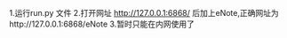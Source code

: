 



1.运行run.py 文件
2.打开网址 http://127.0.0.1:6868/ 后加上eNote,正确网址为http://127.0.0.1:6868/eNote
3.暂时只能在内网使用了
